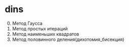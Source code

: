 # dins
0. Метод Гаусса
1. Метод простых итераций
2. Метод наименьших квадратов
3. Метод половинного деления(дихотомия_бисекция)
